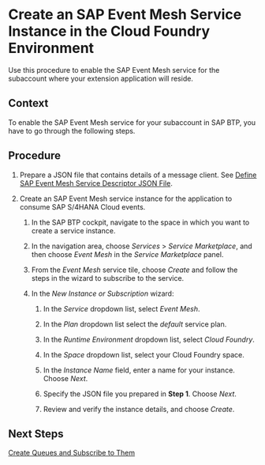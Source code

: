 <!-- loioc2d4d873ab0c41ecb5b4e7ed2b909700 -->

# Create an SAP Event Mesh Service Instance in the Cloud Foundry Environment

Use this procedure to enable the SAP Event Mesh service for the subaccount where your extension application will reside.



## Context

To enable the SAP Event Mesh service for your subaccount in SAP BTP, you have to go through the following steps.



## Procedure

1.  Prepare a JSON file that contains details of a message client. See [Define SAP Event Mesh Service Descriptor JSON File](Define_SAP_Event_Mesh_Service_Descriptor_JSON_File_5722fc4.md).

2.  Create an SAP Event Mesh service instance for the application to consume SAP S/4HANA Cloud events.

    1.  In the SAP BTP cockpit, navigate to the space in which you want to create a service instance.

    2.  In the navigation area, choose *Services* \> *Service Marketplace*, and then choose *Event Mesh* in the *Service Marketplace* panel.

    3.  From the *Event Mesh* service tile, choose *Create* and follow the steps in the wizard to subscribe to the service.

    4.  In the *New Instance or Subscription* wizard:

        1.  In the *Service* dropdown list, select *Event Mesh*.

        2.  In the *Plan* dropdown list select the *default* service plan.

        3.  In the *Runtime Environment* dropdown list, select *Cloud Foundry*.

        4.  In the *Space* dropdown list, select your Cloud Foundry space.

        5.  In the *Instance Name* field, enter a name for your instance. Choose *Next*.

        6.  Specify the JSON file you prepared in **Step 1**. Choose *Next*.
        7.  Review and verify the instance details, and choose *Create*.





<a name="loioc2d4d873ab0c41ecb5b4e7ed2b909700__postreq_zd4_l15_b4b"/>

## Next Steps

[Create Queues and Subscribe to Them](Create_Queues_and_Subscribe_to_Them_e54e609.md)

